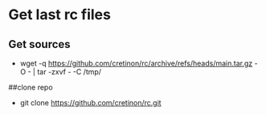 # Get last rc files
## Get sources
* wget -q https://github.com/cretinon/rc/archive/refs/heads/main.tar.gz -O - | tar -zxvf - -C /tmp/

##clone repo
* git clone https://github.com/cretinon/rc.git